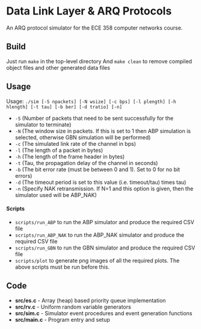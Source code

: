 # Data Link Layer & ARQ Protocols
An ARQ protocol simulator for the ECE 358 computer networks course.

## Build
Just run `make` in the top-level directory
And `make clean` to remove compiled object files and other generated data files 

## Usage
Usage: `./sim [-S npackets] [-N wsize] [-c bps] [-l plength] [-h hlength] [-t tau] [-b ber] [-d tratio] [-n]`

* `-S` (Number of packets that need to be sent successfully for the simulator to terminate)
* `-N` (The window size in packets. If this is set to 1 then ABP simulation is selected, otherwise GBN simulation will be performed)
* `-c` (The simulated link rate of the channel in bps)
* `-l` (The length of a packet in bytes)
* `-h` (The length of the frame header in bytes)
* `-t` (Tau, the propagation delay of the channel in seconds)
* `-b` (The bit error rate (must be between 0 and 1). Set to 0 for no bit errors)
* `-d` (The timeout period is set to this value (i.e. timeout/tau) times tau)
* `-n` (Specify NAK retransmission. If N=1 and this option is given, then the simulator used will be ABP_NAK)

#### Scripts
* `scripts/run_ABP` to run the ABP simulator and produce the required CSV file
* `scripts/run_ABP_NAK` to run the ABP_NAK simulator and produce the required CSV file
* `scripts/run_GBN` to run the GBN simulator and produce the required CSV file
* `scripts/plot` to generate png images of all the required plots. The above scripts must be run before this.

## Code
* **src/es.c** - Array (heap) based priority queue implementation
* **src/rv.c** - Uniform random variable generators
* **src/sim.c** - Simulator event procedures and event generation functions
* **src/main.c** - Program entry and setup

